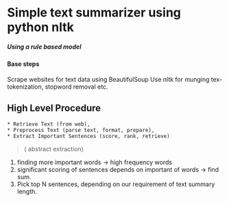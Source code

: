 # Simple text summarizer using python nltk

##### Using a rule based model

#### Base steps
Scrape websites for text data using BeautifulSoup
Use nltk for munging tex-tokenization, stopword removal etc.

## High Level Procedure
    * Retrieve Text (from web),
    * Preprocess Text (parse text, format, prepare),
    * Extract Important Sentences (score, rank, retrieve)

> ( abstract extraction)

1. finding more important words -> high frequency words
2. significant scoring of sentences depends on important of words -> find sum.
3. Pick top N sentences, depending on our requirement of 
text summary length.
